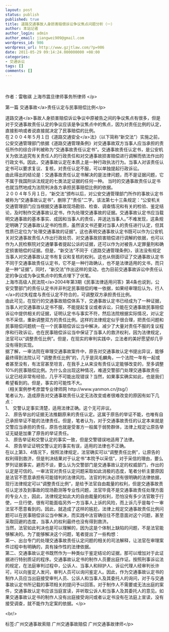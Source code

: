 ```yaml
---
layout: post
status: publish
published: true
title: 道路交通事故人身损害赔偿诉讼争议焦点问题分析（一）
author: 本站记者
author_login: admin
author_email: jiangwei909@gmail.com
wordpress_id: 986
wordpress_url: http://www.gzjtlaw.com/?p=986
date: 2011-05-29 09:14:24.000000000 +08:00
categories:
- 交通诉讼
tags: []
comments: []
---
```

<p><p>　　 <p>作者：雷敬祺 上海市震旦律师事务所律师 <&#47;p><p>第一篇 <a>交通事故<&#47;a>责任认定与民事赔偿比例<&#47;p><p><a>道路交通<&#47;a>事故人身损害赔偿诉讼争议中原被告之间的争议焦点有很多，但是对于交通事故责任认定的争议应该是争议焦点中的焦点，因为对责任比例的认定，直接影响或者说直接就决定了民事赔偿的比例。<br>在２００４年５月１日《<a>道路交通安全<&#47;a>法》（以下简称&ldquo;新交法&rdquo;）实施之前，公安交通管理部门依据《道路交通管理条例》对交通事故双方当事人应当承担的责任所作的综合评判被称为&ldquo;交通事故责任认定书&rdquo;。交通事故责任认定书，是公安机关为依法追究有关责任人的行政责任和对交通事故损害赔偿进行调解而依法作出的行政文书。因此，交通事故认定在本质上是一种行政执法行为。当事人对该责任认定书可以要求复议、复核，对责任认定不服，可以单独提起行政诉讼。<br>由此得出的结论是：交通事故责任认定书解决的是法律问题，而不是证据问题，它不属于我国刑诉法规定的七类法定证据的任何一种。 当时的交通事故责任认定书也就当然地成为法院判决各方承担民事赔偿比例的依据。<br>２００４年５月１日，&ldquo;新交法&rdquo;颁布以后，对公安交通管理部门所作的事故认定书被称为&ldquo;交通事故认定书&rdquo;，删除了&ldquo;责任&rdquo;二字。该法第七十三条规定：&ldquo;公安机关交通管理部门应当根据交通事故现场勘验、检查、调查情况和有关的检验、鉴定结论，及时制作交通事故认定书，作为处理交通事故的证据。交通事故认定书应当载明交通事故的基本事实、成因和当事人的责任，并送达当事人。&rdquo;不难发现，这条规定明确了交通事故认定书的性质，虽然该文书还要对当事人的责任进行认定，但其性质已定位为&ldquo;处理交通事故的证据&rdquo;。这也表明交通事故认定书既可以作为公安机关对交通事故责任人作出行政处罚、对交通事故损害赔偿进行调解的依据，也可以作为人民检察院对交通肇事者提起公诉的证据，还可以作为对被告人定罪量刑和确定损害赔偿的证据。但是，&ldquo;新交法&rdquo;不同于《道路交通管理条例》，该法没有规定当事人对交通事故认定书有复议和复核的权利。这也从侧面印证了交通事故认定书不同于交通事故责任认定书，它不是一种行政确认，也不是法律适用的文书，而只是一种&ldquo;证据&rdquo;。同时，&ldquo;新交法&rdquo;作出这样的变动，也为目前交通事故诉讼中责任认定的争议成为争议焦点中的焦点埋下了伏笔。<br>上海市高级<a>人民法院<&#47;a>2004年第3期《民事法律适用问答》第4条也说到，公安交警部门的责任认定书并非判定民事赔偿的唯一依据，如果经审理后认为，<a>行人<&#47;a>的过失程度与责任认定不符合的，可调整双方承担责任比例。<br>由此可见，在现行的交通事故赔偿体系下，交通事故认定书已经成为了一种证据，当事人对交通事故认定书不服，不能提起复议或者诉讼，只能在交通事故民事赔偿诉讼中提供相关的证据，证明认定书与事实不符，然后法院根据实际情况，对认定书不采信，重新调整双方的责任比例。这样的法律规定似乎很合理，把责任问题和民事赔偿问题统一在一个民事赔偿诉讼当中解决，减少了大量对责任不服的复议程序和行政诉讼，也在民事赔偿诉讼当中保证了当事人的救济权利，因为法律规定，法官可以&ldquo;调整责任比例&rdquo;。但是，在现实的审判实践中，立法者的美好愿望却几乎没有得到实现。<br>据了解，一审法院在审理交通事故案件中，原告对交通事故认定书提出异议，能够最终得到法院认可 &ldquo;调整责任比例&rdquo;的，几乎是凤毛麟角，一个法院一年有一起或者甚至没有，有法官甚至坦言，在我手上从来没有责任认定能够改变的，至多调整10%的民事赔偿比例。为什么会出现这种情况，难道交警部门处理交通事故责任认定已经非常有经验，几乎不可能出现错误？当然，如果事实确实如此，也是我们希望看到的。但是，事实的可能性不大。<br>（相关案例参考彦盟专业律师网 http:&#47;&#47;www.yanmon.cn&#47;jtsg&#47;）<br>笔者认为，造成原告对交通事故责任认定无法改变或者很难改变的原因有如下几点：<br>1、 交警认定事实清楚，适用法律正确。这个无可非议。<br>2、 原告举出的证据无法推翻原来的责任认定。这属于原告的举证不能，也唯有自己承担举证不能的法律责任。但是，笔者认为，对于交通事故责任的认定本来就是交警应当承担的责任，原告也就是受害方一般属于弱势群体，法律上规定让原告举证无疑是加重了原告的举证责任。<br>3、 原告举证和交警认定的事实一致，但是交警错误地适用了法律。<br>4、 原告举证证明交警认定的事实有误，适用的法律也不正确。<br>在以上第3、4情况下，按照法律规定，法官确实可以&ldquo;调整责任比例&rdquo;，让原告的权利得到救济，但是判决结果对于认定书&ldquo;本院予以采信&rdquo;，对于采信的理由，要么罗列证据事实，避而不谈，要么认为交警部门是交通事故认定的权威部门，作出的认定是可信的。一审法官对责任认定问题采取如此消极的态度，笔者分析主要原因是法官不愿意承担有可能错判的法律风险。法官的判决必须有很明确的法律依据，现行法律规定可以&ldquo;调整责任比例&rdquo;，是给予法官自由裁量的权利，但是交通事故责任认定涉及到事故的现场勘测等专业性问题，法官毕竟不是交通事故责任处理方面的专业人士，因此，法律规定如此大的自由裁量的权利，恐怕没有多少法官敢于行使，一旦行使，很有可能面临另外一方当事人上诉的风险，而上诉几乎是每个一审法官不愿意看到的。因此，就造成了这样的尴尬，法律上规定交通事故责任比例问题可以在民事赔偿诉讼当中解决，而实践中法官确往往不愿意面对这个问题，甚至采取回避的态度，当事人的权利最终也没有得到救济。<br>当然，法官如此判决也是可以理解的，因为这是个体制上缺陷的问题，不是法官能够解决的。为了能够解决这个问题，笔者提出了一些构想：<br>第一、出台专门的处理交通事故责任认定问题的相关的司法解释，让法官在审理案件过程中有明确的，具有操作性的法律依据。<br>第二、交通事故认定书既然作为一种类似于鉴定结论的证据，那可以增加对于此证据进行特别质证的程序。交通事故认定书的制作人员要出庭作证。按照刑事诉讼法的规定，在法庭审判过程中，公诉人、当事人和辩护人、诉讼代理人经审判长许可，可以向鉴定人发问，审判人员可以询问鉴定人。因此，作为交通事故认定书的制作人员应当出庭接受审判人员、公诉人和当事人及其委托人的询问，对于与交通事故认定书所记载的事项相关的提问予以回答。对于制作人不需要或无法出庭的案件，交通事故认定书应该当庭宣读，并听取公诉人和当事人及其委托人的意见。如果交通事故认定书的制作人没有出庭接受询问或者认定书没有在法庭上宣读，没有接受调查，就不能作为定案的依据。<&#47;p><br&#47;><p>标签:广州交通事故索赔 广州交通事故赔偿 广州交通事故律师<&#47;p>
